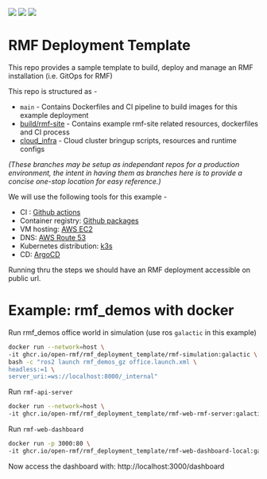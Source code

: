 ![](https://github.com/open-rmf/rmf_deployment_template/workflows/docker-img-galactic/badge.svg)
![](https://github.com/open-rmf/rmf_deployment_template/workflows/docker-img-latest/badge.svg)
![](https://github.com/open-rmf/rmf_deployment_template/workflows/rmf-site-ci/badge.svg)

# RMF Deployment Template
This repo provides a sample template to build, deploy and manage an RMF installation (i.e. GitOps for RMF)

This repo is structured as -
- `main` - Contains Dockerfiles and CI pipeline to build images for this example deployment
- [build/rmf-site](https://github.com/open-rmf/rmf_deployment_template/tree/build/rmf-site) - Contains example rmf-site related resources, dockerfiles and CI process
- [cloud_infra](https://github.com/open-rmf/rmf_deployment_template/tree/cloud_infra) - Cloud cluster bringup scripts, resources and runtime configs

_(These branches may be setup as independant repos for a production environment, the intent in having them as branches here is to provide a concise one-stop location for easy reference.)_

We will use the following tools for this example -
- CI : [Github actions](https://github.com/features/actions)
- Container registry: [Github packages](https://github.com/features/packages)
- VM hosting: [AWS EC2](https://aws.amazon.com/ec2/)
- DNS: [AWS Route 53](https://aws.amazon.com/route53/)
- Kubernetes distribution: [k3s](https://k3s.io) 
- CD: [ArgoCD](https://argoproj.github.io/cd)

Running thru the steps we should have an RMF deployment accessible on public url.

# Example: rmf_demos with docker

Run rmf_demos office world in simulation (use ros `galactic` in this example)

```bash
docker run --network=host \
-it ghcr.io/open-rmf/rmf_deployment_template/rmf-simulation:galactic \
bash -c "ros2 launch rmf_demos_gz office.launch.xml \
headless:=1 \
server_uri:=ws://localhost:8000/_internal"
```

Run `rmf-api-server`
```bash
docker run --network=host \
-it ghcr.io/open-rmf/rmf_deployment_template/rmf-web-rmf-server:galactic
```

Run `rmf-web-dashboard`
```bash
docker run -p 3000:80 \
-it ghcr.io/open-rmf/rmf_deployment_template/rmf-web-dashboard-local:galactic
```

Now access the dashboard with: http://localhost:3000/dashboard
